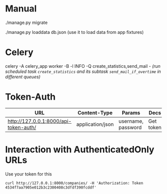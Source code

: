 # Manual
./manage.py migrate

./manage.py loaddata db.json (use it to load data from app fixtures)

# Celery
celery -A celery_app worker -B -l INFO -Q create_statistics,send_mail *- (run scheduled task `create_statistics` and its subtask `send_mail_if_overtime` in different queues)*

# Token-Auth
|URL| Content-Type | Params | Decs |
|--|--|--|--|
|     http://127.0.0.1:8000/api-token-auth/  | application/json | username, password| Get token |
# Interaction with AuthenticatedOnly URLs
Use your token for this

    curl http://127.0.0.1:8000/companies/ -H 'Authorization: Token 4534f7aa7905e012b3c2300408c3dfdf390fcddf'

